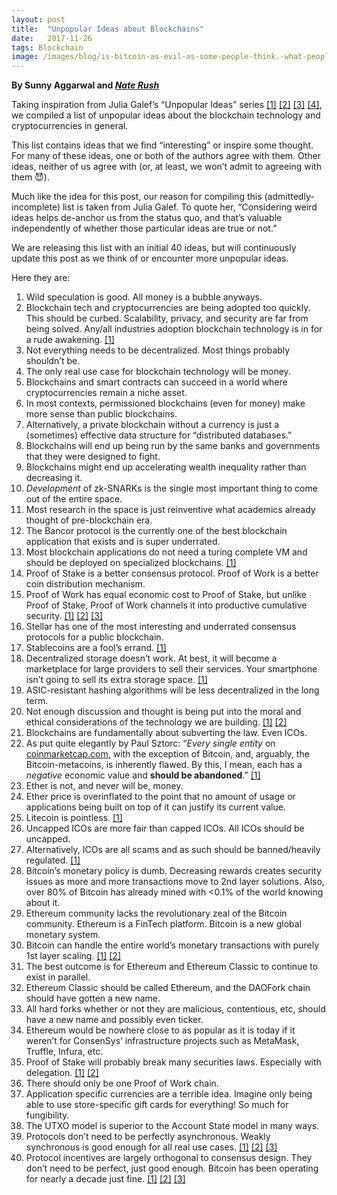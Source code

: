```yaml
---
layout:	post
title:	"Unpopular Ideas about Blockchains"
date:	2017-11-26
tags: Blockchain
image: /images/blog/is-bitcoin-as-evil-as-some-people-think.-what-people-think-of-bitcoin.-newsbtc-bitcoin-news.png
---
```


**By Sunny Aggarwal and [*Nate Rush*](https://medium.com/u/9accc392b07d)**

Taking inspiration from Julia Galef’s “Unpopular Ideas” series [[1]](https://juliagalef.com/2017/08/23/unpopular-ideas-about-social-norms/) [[2]](https://juliagalef.com/2017/08/23/unpopular-ideas-about-political-and-economic-systems/) [[3]](https://juliagalef.com/2017/09/05/unpopular-ideas-about-crime-and-punishment/) [[4]](https://juliagalef.com/2017/09/21/unpopular-ideas-about-children/), we compiled a list of unpopular ideas about the blockchain technology and cryptocurrencies in general.

This list contains ideas that we find “interesting” or inspire some thought. For many of these ideas, one or both of the authors agree with them. Other ideas, neither of us agree with (or, at least, we won’t admit to agreeing with them 😈).

Much like the idea for this post, our reason for compiling this (admittedly-incomplete) list is taken from Julia Galef. To quote her, “Considering weird ideas helps de-anchor us from the status quo, and that’s valuable independently of whether those particular ideas are true or not.”

We are releasing this list with an initial 40 ideas, but will continuously update this post as we think of or encounter more unpopular ideas.

Here they are:

1. Wild speculation is good. All money is a bubble anyways.
2. Blockchain tech and cryptocurrencies are being adopted too quickly. This should be curbed. Scalability, privacy, and security are far from being solved. Any/all industries adoption blockchain technology is in for a rude awakening. [[1]](https://twitter.com/vladzamfir/status/838006311598030848?lang=en)
3. Not everything needs to be decentralized. Most things probably shouldn’t be.
4. The only real use case for blockchain technology will be money.
5. Blockchains and smart contracts can succeed in a world where cryptocurrencies remain a niche asset.
6. In most contexts, permissioned blockchains (even for money) make more sense than public blockchains.
7. Alternatively, a private blockchain without a currency is just a (sometimes) effective data structure for “distributed databases.”
8. Blockchains will end up being run by the same banks and governments that they were designed to fight.
9. Blockchains might end up accelerating wealth inequality rather than decreasing it.
10. *Development* of zk-SNARKs is the single most important thing to come out of the entire space.
11. Most research in the space is just reinventive what academics already thought of pre-blockchain era.
12. The Bancor protocol is the currently one of the best blockchain application that exists and is super underrated.
13. Most blockchain applications do not need a turing complete VM and should be deployed on specialized blockchains. [[1]](https://youtu.be/pa-Z5ZtTyT0?t=19m31s)
14. Proof of Stake is a better consensus protocol. Proof of Work is a better coin distribution mechanism.
15. Proof of Work has equal economic cost to Proof of Stake, but unlike Proof of Stake, Proof of Work channels it into productive cumulative security. [[1]](http://www.truthcoin.info/blog/pow-and-mining/) [[2]](http://www.truthcoin.info/blog/pow-cheapest/) [[3]](http://www.truthcoin.info/blog/pos-still-pointless/)
16. Stellar has one of the most interesting and underrated consensus protocols for a public blockchain.
17. Stablecoins are a fool’s errand. [[1]](https://prestonbyrne.com/2017/10/13/basecoin-bitshares-2-electric-boogaloo/amp/)
18. Decentralized storage doesn’t work. At best, it will become a marketplace for large providers to sell their services. Your smartphone isn’t going to sell its extra storage space. [[1]](https://imgur.com/a/M8GmjQj)
19. ASIC-resistant hashing algorithms will be less decentralized in the long term.
20. Not enough discussion and thought is being put into the moral and ethical considerations of the technology we are building. [[1]](https://www.youtube.com/embed/yQvhEUuwJCk?start=175&end=195&rel=0&autoplay=1) [[2]](https://bitcoinmagazine.com/articles/future-smart-contracts-positive-social-innovation-criminal-activity-1440020288/)
21. Blockchains are fundamentally about subverting the law. Even ICOs.
22. As put quite elegantly by Paul Sztorc: “*Every single entity* on [coinmarketcap.com](http://coinmarketcap.com/assets/), with the exception of Bitcoin, and, arguably, the Bitcoin-metacoins, is inherently flawed. By this, I mean, each has a *negative* economic value and **should be abandoned**.” [[1]](http://www.truthcoin.info/)
23. Ether is not, and never will be, money.
24. Ether price is overinflated to the point that no amount of usage or applications being built on top of it can justify its current value.
25. Litecoin is pointless. [[1]](https://twitter.com/ProfFaustus/status/927369975160958976)
26. Uncapped ICOs are more fair than capped ICOs. All ICOs should be uncapped.
27. Alternatively, ICOs are all scams and as such should be banned/heavily regulated. [[1]](https://twitter.com/derose/status/779811115912007681)
28. Bitcoin’s monetary policy is dumb. Decreasing rewards creates security issues as more and more transactions move to 2nd layer solutions. Also, over 80% of Bitcoin has already mined with <0.1% of the world knowing about it.
29. Ethereum community lacks the revolutionary zeal of the Bitcoin community. Ethereum is a FinTech platform. Bitcoin is a new global monetary system.
30. Bitcoin can handle the entire world’s monetary transactions with purely 1st layer scaling. [[1]](https://github.com/clarkgwillison/node_costs/blob/master/node_costs.ipynb) [[2]](https://cryptovest.com/news/bitcoin-unlimited-and-nchain-unveil-joint-plans-for-1-gigabyte-blocks-on-bitcoin-cash/)
31. The best outcome is for Ethereum and Ethereum Classic to continue to exist in parallel.
32. Ethereum Classic should be called Ethereum, and the DAOFork chain should have gotten a new name.
33. All hard forks whether or not they are malicious, contentious, etc, should have a new name and possibly even ticker.
34. Ethereum would be nowhere close to as popular as it is today if it weren’t for ConsenSys’ infrastructure projects such as MetaMask, Truffle, Infura, etc.
35. Proof of Stake will probably break many securities laws. Especially with delegation. [[1]](https://blockchainatberkeley.blog/does-proof-of-stake-violate-securities-law-part-i-a7a647764787) [[2]](https://blockchainatberkeley.blog/does-proof-of-stake-violate-securities-law-part-ii-5946315f182b)
36. There should only be one Proof of Work chain.
37. Application specific currencies are a terrible idea. Imagine only being able to use store-specific gift cards for everything! So much for fungibility.
38. The UTXO model is superior to the Account State model in many ways.
39. Protocols don’t need to be perfectly asynchronous. Weakly synchronous is good enough for all real use cases. [[1]](https://twitter.com/IOHK_Charles/status/931993497531334656) [[2]](https://twitter.com/IOHK_Charles/status/931994166585802752) [[3]](https://twitter.com/IOHK_Charles/status/932035273113915392)
40. Protocol incentives are largely orthogonal to consensus design. They don’t need to be perfect, just good enough. Bitcoin has been operating for nearly a decade just fine. [[1]](https://twitter.com/IOHK_Charles/status/931994028890931200) [[2]](https://twitter.com/IOHK_Charles/status/931994776563433472) [[3]](https://twitter.com/IOHK_Charles/status/932035273113915392)
  